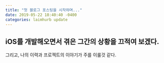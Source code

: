 ```yaml
---
title: "첫 블로그 포스팅을 시작하며..."
date: 2019-05-22 18:40:40 -0400
categories: laimhurb update
---
```


<span class="capsule">iOS</span>를 개발해오면서 겪은 그간의 상황을 끄적여 보겠다.
---
그리고, 나의 이력과 프로젝트의 이야기가 주를 이룰것 같다.

